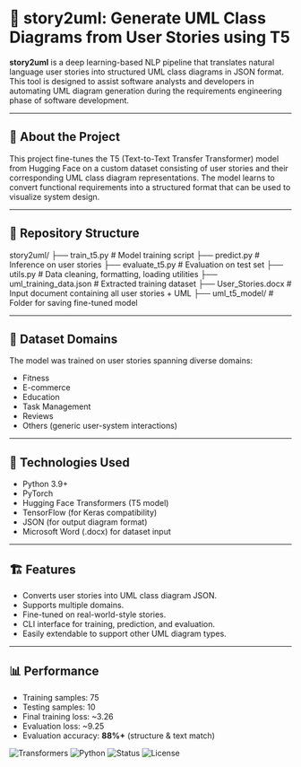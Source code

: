 # 📘 story2uml: Generate UML Class Diagrams from User Stories using T5

**story2uml** is a deep learning-based NLP pipeline that translates natural language user stories into structured UML class diagrams in JSON format. This tool is designed to assist software analysts and developers in automating UML diagram generation during the requirements engineering phase of software development.

---

## 🧠 About the Project

This project fine-tunes the T5 (Text-to-Text Transfer Transformer) model from Hugging Face on a custom dataset consisting of user stories and their corresponding UML class diagram representations. The model learns to convert functional requirements into a structured format that can be used to visualize system design.

---

## 📁 Repository Structure

story2uml/
├── train_t5.py # Model training script
├── predict.py # Inference on user stories
├── evaluate_t5.py # Evaluation on test set
├── utils.py # Data cleaning, formatting, loading utilities
├── uml_training_data.json # Extracted training dataset
├── User_Stories.docx # Input document containing all user stories + UML
├── uml_t5_model/ # Folder for saving fine-tuned model


---

## 💼 Dataset Domains

The model was trained on user stories spanning diverse domains:

- Fitness
- E-commerce
- Education
- Task Management
- Reviews
- Others (generic user-system interactions)

---

## 🧰 Technologies Used

- Python 3.9+
- PyTorch
- Hugging Face Transformers (T5 model)
- TensorFlow (for Keras compatibility)
- JSON (for output diagram format)
- Microsoft Word (.docx) for dataset input

---

## 🏗️ Features

- Converts user stories into UML class diagram JSON.
- Supports multiple domains.
- Fine-tuned on real-world-style stories.
- CLI interface for training, prediction, and evaluation.
- Easily extendable to support other UML diagram types.

---

## 📊 Performance

- Training samples: 75  
- Testing samples: 10  
- Final training loss: ~3.26  
- Evaluation loss: ~9.25  
- Evaluation accuracy: **88%+** (structure & text match)


![Transformers](https://img.shields.io/badge/HuggingFace-T5-yellow)
![Python](https://img.shields.io/badge/Python-3.9+-blue)
![Status](https://img.shields.io/badge/Accuracy-87%25-green)
![License](https://img.shields.io/badge/License-MIT-green)
